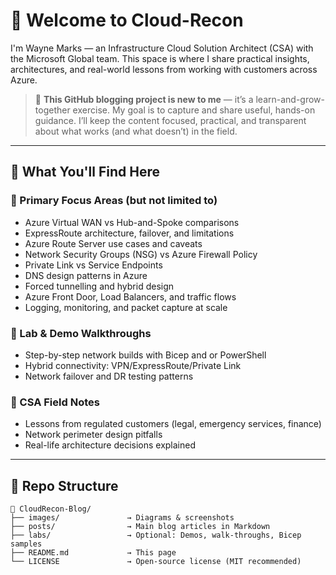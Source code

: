 # 👋 Welcome to Cloud-Recon

I'm Wayne Marks — an Infrastructure Cloud Solution Architect (CSA) with the Microsoft Global team. This space is where I share practical insights, architectures, and real-world lessons from working with customers across Azure.

> 📘 **This GitHub blogging project is new to me** — it’s a learn-and-grow-together exercise. My goal is to capture and share useful, hands-on guidance. I’ll keep the content focused, practical, and transparent about what works (and what doesn’t) in the field.

---

## 🧭 What You'll Find Here

### 🔹 Primary Focus Areas (but not limited to)
- Azure Virtual WAN vs Hub-and-Spoke comparisons
- ExpressRoute architecture, failover, and limitations
- Azure Route Server use cases and caveats
- Network Security Groups (NSG) vs Azure Firewall Policy
- Private Link vs Service Endpoints
- DNS design patterns in Azure
- Forced tunnelling and hybrid design
- Azure Front Door, Load Balancers, and traffic flows
- Logging, monitoring, and packet capture at scale

### 🔹 Lab & Demo Walkthroughs
- Step-by-step network builds with Bicep and or PowerShell
- Hybrid connectivity: VPN/ExpressRoute/Private Link
- Network failover and DR testing patterns

### 🔹 CSA Field Notes
- Lessons from regulated customers (legal, emergency services, finance)
- Network perimeter design pitfalls
- Real-life architecture decisions explained

---

## 📁 Repo Structure

```plaintext
📁 CloudRecon-Blog/
├── images/               → Diagrams & screenshots
├── posts/                → Main blog articles in Markdown
├── labs/                 → Optional: Demos, walk-throughs, Bicep samples
├── README.md             → This page
└── LICENSE               → Open-source license (MIT recommended)
